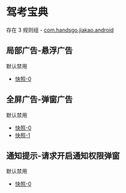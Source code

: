# 驾考宝典

存在 3 规则组 - [com.handsgo.jiakao.android](/src/apps/com.handsgo.jiakao.android.ts)

## 局部广告-悬浮广告

默认禁用

- [快照-0](https://i.gkd.li/i/13475994)

## 全屏广告-弹窗广告

默认禁用

- [快照-0](https://i.gkd.li/i/13476039)
- [快照-1](https://i.gkd.li/i/13523033)

## 通知提示-请求开启通知权限弹窗

默认禁用

- [快照-0](https://i.gkd.li/i/13520296)
